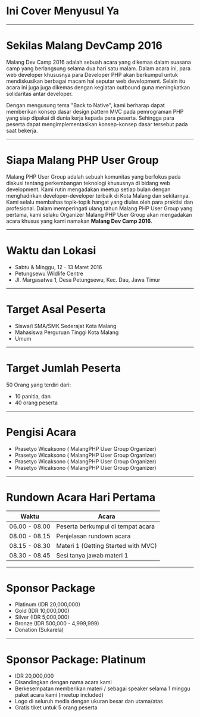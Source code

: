# Ini Cover Menyusul Ya

- - -

# Sekilas Malang DevCamp 2016

Malang Dev Camp 2016 adalah sebuah acara yang dikemas dalam suasana camp yang berlangsung selama dua hari satu malam. Dalam acara ini, para web developer khususnya para Developer PHP akan berkumpul untuk mendiskusikan berbagai macam hal seputar web development. Selain itu acara ini juga juga dikemas dengan kegiatan outbound guna meningkatkan solidaritas antar developer.

Dengan mengusung tema "Back to Native", kami berharap dapat memberikan konsep dasar design pattern MVC pada pemrograman PHP yang siap dipakai di dunia kerja kepada para peserta. Sehingga para peserta dapat mengimplementasikan konsep-konsep dasar tersebut pada saat bekerja.

- - - 

# Siapa Malang PHP User Group

Malang PHP User Group adalah sebuah komunitas yang berfokus pada diskusi tentang perkembangan teknologi khususnya di bidang web development. Kami rutin mengadakan meetup setiap bulan dengan menghadirkan developer-developer terbaik di Kota Malang dan sekitarnya. Kami selalu membahas topik-topik hangat yang diulas oleh para praktisi dan profesional. Dalam memperingati ulang tahun Malang PHP User Group yang pertama, kami selaku Organizer Malang PHP User Group akan mengadakan acara khusus yang kami namakan __Malang Dev Camp 2016__.

- - -

# Waktu dan Lokasi

* Sabtu & Minggu, 12 - 13 Maret 2016
* Petungsewu Wildlife Centre
* Jl. Margasatwa 1, Desa Petungsewu, Kec. Dau, Jawa Timur

- - - 

# Target Asal Peserta

* Siswa/i SMA/SMK Sederajat Kota Malang
* Mahasiswa Perguruan Tinggi Kota Malang
* Umum

- - - 

# Target Jumlah Peserta

50 Orang yang terdiri dari:

* 10 panitia, dan 
* 40 orang peserta

- - -

# Pengisi Acara

* Prasetyo Wicaksono ( MalangPHP User Group Organizer)
* Prasetyo Wicaksono ( MalangPHP User Group Organizer)
* Prasetyo Wicaksono ( MalangPHP User Group Organizer)
* Prasetyo Wicaksono ( MalangPHP User Group Organizer)

- - - 

# Rundown Acara Hari Pertama

| Waktu         | Acara                                 |
| ------------- | ------------------------------------- |
| 06.00 - 08.00 | Peserta berkumpul di tempat acara     |
| 08.00 - 08.15 | Penjelasan rundown acara              |
| 08.15 - 08.30 | Materi 1 (Getting Started with MVC)   |
| 08.30 - 08.45 | Sesi tanya jawab materi 1             |

- - -

# Sponsor Package

* Platinum (IDR 20,000,000)
* Gold (IDR 10,000,000)
* Silver (IDR 5,000,000)
* Bronze (IDR 500,000 - 4,999,999)
* Donation (Sukarela)

- - -

# Sponsor Package: Platinum

* IDR 20,000,000
* Disandingkan dengan nama acara kami
* Berkesempatan memberikan materi / sebagai speaker selama 1 minggu paket acara kami (meetup included)
* Logo di seluruh media dengan ukuran besar dan utama/atas
* Gratis tiket untuk 5 orang peserta







